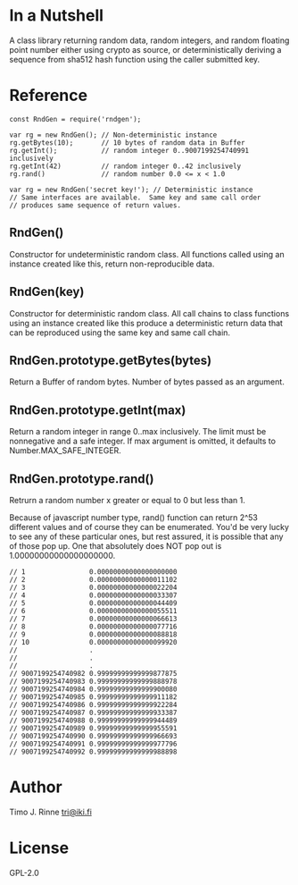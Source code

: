 In a Nutshell
=============

A class library returning random data, random integers, and random
floating point number either using crypto as source, or
deterministically deriving a sequence from sha512 hash function using
the caller submitted key.

Reference
=========

```
const RndGen = require('rndgen');

var rg = new RndGen(); // Non-deterministic instance
rg.getBytes(10);       // 10 bytes of random data in Buffer
rg.getInt();           // random integer 0..9007199254740991 inclusively
rg.getInt(42)          // random integer 0..42 inclusively
rg.rand()              // random number 0.0 <= x < 1.0

var rg = new RndGen('secret key!'); // Deterministic instance
// Same interfaces are available.  Same key and same call order
// produces same sequence of return values.
```

RndGen()
--------

Constructor for undeterministic random class. All functions called
using an instance created like this, return non-reproducible data.

RndGen(key)
-----------

Constructor for deterministic random class. All call chains to class
functions using an instance created like this produce a deterministic
return data that can be reproduced using the same key and same call
chain.

RndGen.prototype.getBytes(bytes)
--------------------------------

Return a Buffer of random bytes. Number of bytes passed as an
argument.


RndGen.prototype.getInt(max)
----------------------------

Return a random integer in range 0..max inclusively. The limit must be
nonnegative and a safe integer. If max argument is omitted, it
defaults to Number.MAX_SAFE_INTEGER.

RndGen.prototype.rand()
-----------------------

Retrurn a random number x greater or equal to 0 but less than 1.

Because of javascript number type, rand() function can return 2^53
different values and of course they can be enumerated. You'd be
very lucky to see any of these particular ones, but rest assured,
it is possible that any of those pop up. One that absolutely does
NOT pop out is 1.00000000000000000000.

```
// 1                0.00000000000000000000
// 2                0.00000000000000011102
// 3                0.00000000000000022204
// 4                0.00000000000000033307
// 5                0.00000000000000044409
// 6                0.00000000000000055511
// 7                0.00000000000000066613
// 8                0.00000000000000077716
// 9                0.00000000000000088818
// 10               0.00000000000000099920
//                  .
//                  .
//                  .
// 9007199254740982 0.99999999999999877875
// 9007199254740983 0.99999999999999888978
// 9007199254740984 0.99999999999999900080
// 9007199254740985 0.99999999999999911182
// 9007199254740986 0.99999999999999922284
// 9007199254740987 0.99999999999999933387
// 9007199254740988 0.99999999999999944489
// 9007199254740989 0.99999999999999955591
// 9007199254740990 0.99999999999999966693
// 9007199254740991 0.99999999999999977796
// 9007199254740992 0.99999999999999988898
```

Author
======

Timo J. Rinne <tri@iki.fi>


License
=======

GPL-2.0
